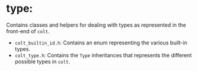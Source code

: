 # type:
Contains classes and helpers for dealing with types as represented in the front-end of `colt`.
- `colt_builtin_id.h`: Contains an enum representing the various built-in types.
- `colt_type.h`: Contains the `Type` inheritances that represents the different possible types in `colt`.